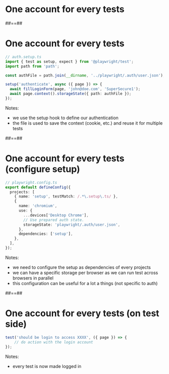 <!-- .slide: class="transition" -->

# One account for every tests

##==##

<!-- .slide: class="with-code" -->

# One account for every tests

```TypeScript [1-5|7-10]
// auth.setup.ts
import { test as setup, expect } from '@playwright/test';
import path from 'path';

const authFile = path.join(__dirname, '../playwright/.auth/user.json');

setup('authenticate', async ({ page }) => {
  await fillLoginForm(page, 'john@doe.com', 'SuperSecure1');
  await page.context().storageState({ path: authFile });
});
```

<!-- .element: class="big-code" -->

Notes:

- we use the setup hook to define our authentication
- the file is used to save the context (cookie, etc.) and reuse it for multiple tests

##==##

<!-- .slide: class="with-code" -->

# One account for every tests (configure setup)

```TypeScript [1,4|10,12]
// playwright.config.ts
export default defineConfig({
  projects: [
    { name: 'setup', testMatch: /.*\.setup\.ts/ },
    {
      name: 'chromium',
      use: {
        ...devices['Desktop Chrome'],
        // Use prepared auth state.
        storageState: 'playwright/.auth/user.json',
      },
      dependencies: ['setup'],
    },
  ],
});
```

<!-- .element: class="big-code" -->

Notes:

- we need to configure the setup as dependencies of every projects
- we can have a specific storage per browser as we can run test across browsers in parallel
- this configuration can be useful for a lot a things (not specific to auth)

##==##

<!-- .slide: class="with-code" -->

# One account for every tests (on test side)

```TypeScript
test('should be login to access XXXX', ({ page }) => {
    // do action with the login account
});
```

<!-- .element: class="big-code" -->

Notes:

- every test is now made logged in
